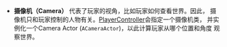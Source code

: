 - **摄像机（Camera）** 代表了玩家的视角，比如玩家如何查看世界。因此， 摄像机只和玩家控制的人物有关。[PlayerController](https://docs.unrealengine.com/5.3/zh-CN/player-controllers-in-unreal-engine)会指定一个摄像机类， 并实例化一个Camera Actor (`ACameraActor`)，以此计算玩家从哪个位置和角度 观察世界。